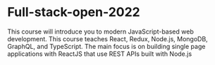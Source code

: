 # Full-stack-open-2022
This course will introduce you to modern JavaScript-based web development. This course teaches React, Redux, Node.js, MongoDB, GraphQL, and TypeScript. The main focus is on building single page applications with ReactJS that use REST APIs built with Node.js
